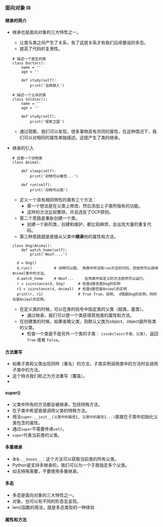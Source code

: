 ### 面向对象 III

#### 继承的简介
- 继承也是面向对象的三大特性之一。
  - 让类与类之间产生了关系，有了这层关系才有我们后续要说的多态。
  - 提高了代码的复用性。
  ```
  # 描述一个医生的类
  class Doctor():
      name = ''
      age = ''

      def study(self):
          print('治病救人')

  # 描述一个士兵的类
  class Soldier():
      name = ''
      age = ''

      def study(self):
          print('保家卫国')
  ```
  - 通过观察，我们可以发现，很多事物具有共同的属性，在这种情况下，我们可以对相同的属性单独描述。这就产生了类的继承。
  
- 继承的引入
  ```
  # 这是一个动物类
  class Animal:

      def sleep(self):
          print('动物可以睡觉...')

      def run(self):
          print('动物可以跑')
  ```
  - 定义一个具有相同特性的类有三个方法：
    - 第一个想法是在父类上修改，然后添加上子类所独有的功能。
    - 这样的方法比较繁琐，并且违反了OCP原则。
  - 第二个思路是重新创建一个类。
    - 创建一个新的类，创建和维护，都比较麻烦，会出现大量的重复代码。
  - 第三种思路就是直接从父类中**继承**他的属性和方法。
  ```
  class Dog(Animal):
      def watch_home(self):
          print('Woof....')

    d = Dog()
    d.run()          # 动物可以跑。 狗类中并没有run方法的代码，但依然可以调用Animal类中的方法。
    d.watch_home     # Woof...     在狗类中自定义的方法依然可以运行。
    r = isinstance(d, Dog)      # 检查d是否是Dog的实例
    r1 = isinstance(d, Animal)  # 检查d是否是Animal的实例
    print(r, r1)                # True True，说明， d既是Dog的实例，同时也是Animal的实例。
  ```
  - 在定义类的时候，可以在类的括号中指定类的父类（超类，基类）。
    - 通过继承，我们可以使一个类获得其他类的属性和方法。
  - 在创建类的时候，如果省略父类，则默认父类为object，object是所有类的父类。
    - 检查一个类是不是另外一个类的子类： `issubclass(子类，父类)`，返回 `True` 或者 `False`。
  
#### 方法重写
- 如果子类和父类出现同样（重名）的方法，子类实例调用类中的方法时会调用子类中的方法。
- 这个特点我们称之为方法重写（覆盖）。
- 


#### super()
- 父类中所有的方法都会被继承，包括特殊方法。
- 在子类中希望直接调用父类的特殊方法。
- 用法`super.__init__(父类中的属性1, 父类中的属性2...)`直接在子类中初始化父类包含的属性。
- 通过`super`不需要传递`self`。
- `super`代表当前类的父类。



#### 多重继承
- `类名.__bases__`：这个方法可以获取当前类的所有父类。
- Python是支持多继承的，我们可以为一个子类指定多个父类。
- 如无特殊需要，不要使用多重继承。


#### 多态
- 多态是面向对象的三大特性之一。
- 对象，也可以有不同的形态去呈现。
- len()函数的用法，就是多态类型的一种体验


#### 属性和方法

